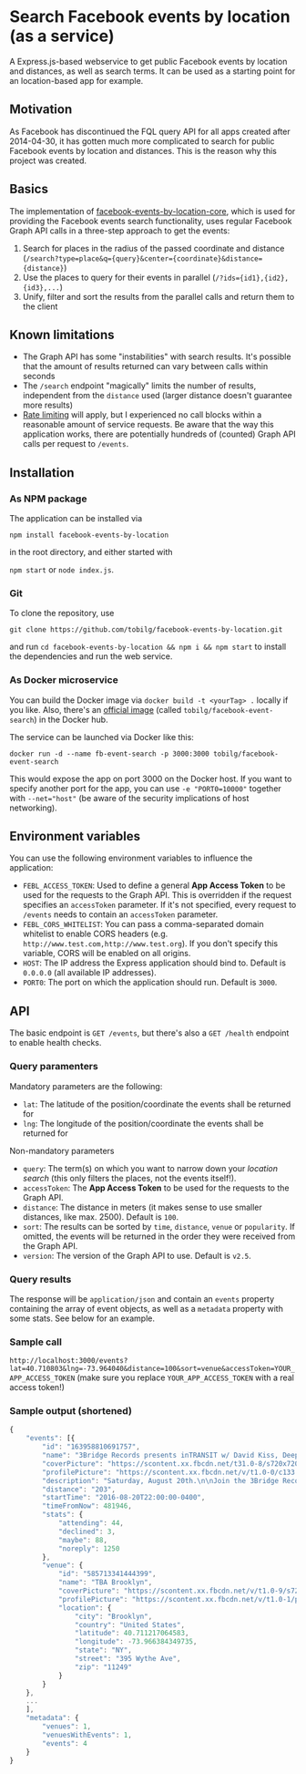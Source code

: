 # Search Facebook events by location (as a service)
A Express.js-based webservice to get public Facebook events by location and distances, as well as search terms. It can be used as a starting point for an location-based app for example. 

## Motivation
As Facebook has discontinued the FQL query API for all apps created after 2014-04-30, it has gotten much more complicated to search for public Facebook events by location and distances. This is the reason why this project was created.

## Basics
The implementation of [facebook-events-by-location-core](https://github.com/tobilg/facebook-events-by-location-core), which is used for providing the Facebook events search functionality, uses regular Facebook Graph API calls in a three-step approach to get the events: 

1. Search for places in the radius of the passed coordinate and distance (`/search?type=place&q={query}&center={coordinate}&distance={distance}`)
2. Use the places to query for their events in parallel (`/?ids={id1},{id2},{id3},...`)
3. Unify, filter and sort the results from the parallel calls and return them to the client

## Known limitations

* The Graph API has some "instabilities" with search results. It's possible that the amount of results returned can vary between calls within seconds
* The `/search` endpoint "magically" limits the number of results, independent from the `distance` used (larger distance doesn't guarantee more results)
* [Rate limiting](https://developers.facebook.com/docs/graph-api/advanced/rate-limiting) will apply, but I experienced no call blocks within a reasonable amount of service requests. Be aware that the way this application works, there are potentially hundreds of (counted) Graph API calls per request to `/events`.

## Installation

### As NPM package
The application can be installed via 

`npm install facebook-events-by-location`

in the root directory, and either started with 

`npm start` or `node index.js`.

### Git
To clone the repository, use

`git clone https://github.com/tobilg/facebook-events-by-location.git`

and run `cd facebook-events-by-location && npm i && npm start` to install the dependencies and run the web service.

### As Docker microservice
You can build the Docker image via `docker build -t <yourTag> .` locally if you like. Also, there's an [official image](https://hub.docker.com/r/tobilg/facebook-event-search/) (called `tobilg/facebook-event-search`) in the Docker hub.
 
The service can be launched via Docker like this:

`docker run -d --name fb-event-search -p 3000:3000 tobilg/facebook-event-search`

This would expose the app on port 3000 on the Docker host. If you want to specify another port for the app, you can use `-e "PORT0=10000"` together with `--net="host"` (be aware of the security implications of host networking). 

## Environment variables
You can use the following environment variables to influence the application:

* `FEBL_ACCESS_TOKEN`: Used to define a general **App Access Token** to be used for the requests to the Graph API. This is overridden if the request specifies an `accessToken` parameter. If it's not specified, every request to `/events` needs to contain an `accessToken` parameter.
* `FEBL_CORS_WHITELIST`: You can pass a comma-separated domain whitelist to enable CORS headers (e.g. `http://www.test.com,http://www.test.org`). If you don't specify this variable, CORS will be enabled on all origins.
* `HOST`: The IP address the Express application should bind to. Default is `0.0.0.0` (all available IP addresses).
* `PORT0`: The port on which the application should run. Default is `3000`.

## API
The basic endpoint is `GET /events`, but there's also a `GET /health` endpoint to enable health checks.

### Query paramenters

Mandatory parameters are the following:

* `lat`: The latitude of the position/coordinate the events shall be returned for
* `lng`: The longitude of the position/coordinate the events shall be returned for

Non-mandatory parameters

* `query`: The term(s) on which you want to narrow down your *location search* (this only filters the places, not the events itself!).
* `accessToken`: The **App Access Token** to be used for the requests to the Graph API.
* `distance`: The distance in meters (it makes sense to use smaller distances, like max. 2500). Default is `100`.
* `sort`: The results can be sorted by `time`, `distance`, `venue` or `popularity`. If omitted, the events will be returned in the order they were received from the Graph API.
* `version`: The version of the Graph API to use. Default is `v2.5`.

### Query results
The response will be `application/json` and contain an `events` property containing the array of event objects, as well as a `metadata` property with some stats. See below for an example.

### Sample call

`http://localhost:3000/events?lat=40.710803&lng=-73.964040&distance=100&sort=venue&accessToken=YOUR_APP_ACCESS_TOKEN` (make sure you replace `YOUR_APP_ACCESS_TOKEN` with a real access token!)

### Sample output (shortened)

```javascript
{
	"events": [{
		"id": "163958810691757",
		"name": "3Bridge Records presents inTRANSIT w/ David Kiss, Deep Woods, Eric Shans",
		"coverPicture": "https://scontent.xx.fbcdn.net/t31.0-8/s720x720/13679859_10153862492796325_8533542782240254857_o.jpg",
		"profilePicture": "https://scontent.xx.fbcdn.net/v/t1.0-0/c133.0.200.200/p200x200/13872980_10153862492796325_8533542782240254857_n.jpg?oh=a46813bbf28ad7b8bffb88acd82c7c71&oe=581EF037",
		"description": "Saturday, August 20th.\n\nJoin the 3Bridge Records team for another night of sound and shenanigans - as we send Deep Woods & David Kiss out to Burning Man & belatedly celebrate Slav Ka's debut release on the label - \"Endless\" - out May 14th, featuring a remix by Mr. Shans.\n\nDavid Kiss (House of Yes)\nhttps://soundcloud.com/davidkiss\n\nDeep Woods (3Bridge Records)\nhttps://soundcloud.com/deep-woods\n\nEric Shans (3Bridge Records)\nhttps://soundcloud.com/eric-shans\n\nSlav Ka (3Bridge Records)\nhttps://soundcloud.com/slinkyslava\n\nFree before 12, $10 after (+ 1 comp well drink). $5 presale available on RA.\n\nhttps://www.residentadvisor.net/event.aspx?863815\n\nStay dope, Brooklyn.",
		"distance": "203",
		"startTime": "2016-08-20T22:00:00-0400",
		"timeFromNow": 481946,
		"stats": {
			"attending": 44,
			"declined": 3,
			"maybe": 88,
			"noreply": 1250
		},
		"venue": {
			"id": "585713341444399",
			"name": "TBA Brooklyn",
			"coverPicture": "https://scontent.xx.fbcdn.net/v/t1.0-9/s720x720/13932666_1397749103574148_4391608711361541993_n.png?oh=2d82be3a458d1ce9ac8fab47cdbc6e26&oe=585E6545",
			"profilePicture": "https://scontent.xx.fbcdn.net/v/t1.0-1/p200x200/12049351_1300865083262551_8221231831784471629_n.jpg?oh=a30798841ad60dfe5cfabaa4e803c3ad&oe=5854DFB9",
			"location": {
				"city": "Brooklyn",
				"country": "United States",
				"latitude": 40.711217064583,
				"longitude": -73.966384349735,
				"state": "NY",
				"street": "395 Wythe Ave",
				"zip": "11249"
			}
		}
	},
	... 
	],
	"metadata": {
		"venues": 1,
		"venuesWithEvents": 1,
		"events": 4
	}
}
```